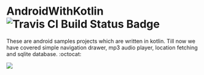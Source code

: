 # AndroidWithKotlin ![Travis CI Build Status Badge](https://travis-ci.org/Talentica/AndroidWithKotlin.svg?branch=master) 

These are android samples projects which are written in kotlin. Till now we have covered simple navigation drawer, mp3 audio player, location fetching and sqlite database. :octocat: 


<img src="http://i.imgur.com/HzmmBvZ.jpg" />&nbsp;







